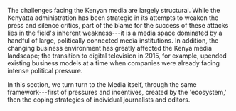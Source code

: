 The challenges facing the Kenyan media are largely structural. While the Kenyatta administration has been strategic in its attempts to weaken the press and silence critics, part of the blame for the success of these attacks lies in the field's inherent weakness---it is a media space dominated by a handful of large, politically connected media institutions. In addition, the changing business environment has greatly affected the Kenya media landscape; the transition to digital television in 2015, for example, upended existing business models at a time when companies were already facing intense political pressure.

In this section, we turn turn to the Media itself, through the same framework---first of pressures and incentives, created by the 'ecosystem,' then the coping strategies of individual journalists and editors.
